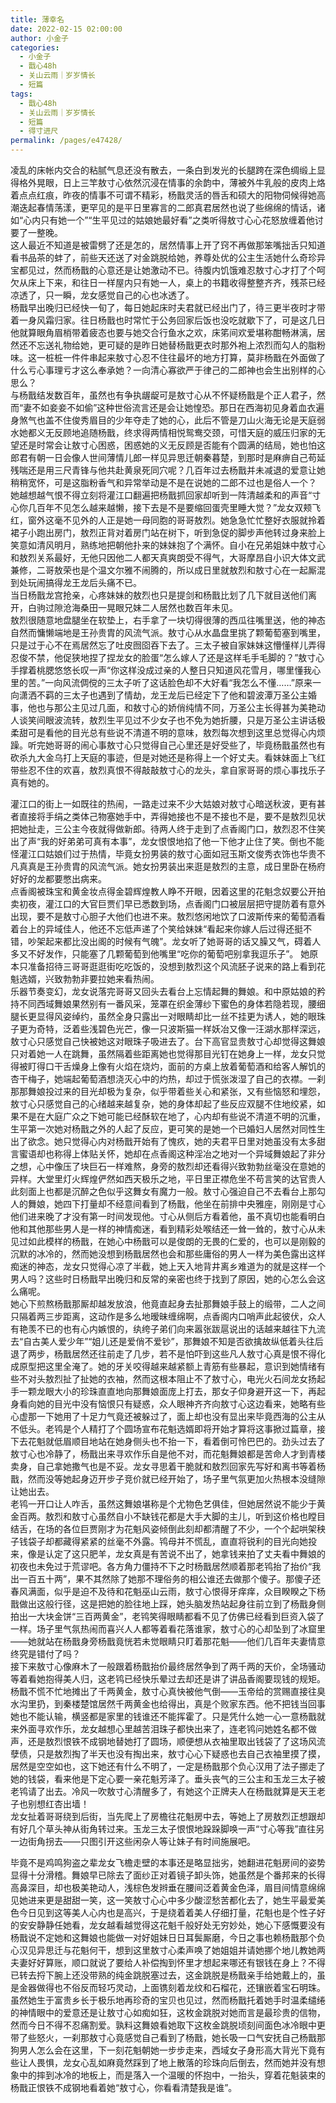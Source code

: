 ```yaml
---
title: 薄幸名
date: 2022-02-15 02:00:00
author: 小金子
categories: 
  - 小金子
  - 戬心48h
  - 关山云雨｜岁岁情长
  - 短篇
tags: 
  - 戬心48h
  - 关山云雨｜岁岁情长
  - 短篇
  - 得寸进尺
permalink: /pages/e47428/
---
```


凌乱的床帐内交合的粘腻气息还没有散去，一条白到发光的长腿跨在深色绸缎上显得格外晃眼，日上三竿敖寸心依然沉浸在情事的余韵中，薄被外牛乳般的皮肉上烙着点点红痕，昨夜的情事不可谓不精彩，杨戬灵活的唇舌和硕大的阳物伺候得她高潮迭起春情荡漾，更罕见的是平日里寡言的二郎真君居然也说了些绵绵的情话，诸如“心内只有她一个”“生平见过的姑娘她最好看”之类听得敖寸心心花怒放缠着他讨要了一整晚。  
这人最近不知道是被雷劈了还是怎的，居然情事上开了窍不再做那笨嘴拙舌只知道看书品茶的蚌了，前些天还送了对金跳脱给她，养尊处优的公主生活她什么奇珍异宝都见过，然而杨戬的心意还是让她激动不已。待腹内饥饿难忍敖寸心才打了个呵欠从床上下来，和往日一样屋内只有她一人，桌上的书籍收得整整齐齐，残茶已经凉透了，只一瞬，龙女感觉自己的心也冰透了。  
杨戬早出晚归已经快一旬了，每日她起床时夫君就已经出门了，待三更半夜时才带着一身风霜归家。往日杨戬也时常忙于公务回家后饭也没吃就歇下了，可是这几日他就算眼角眉梢带着疲态也要与她交合行鱼水之欢，床笫间欢爱堪称酣畅淋漓，居然还不忘送礼物给她，更可疑的是昨日她替杨戬更衣时那外袍上浓烈而勾人的脂粉味。这一桩桩一件件串起来敖寸心忍不住往最坏的地方打算，莫非杨戬在外面做了什么亏心事理亏才这么奉承她？一向清心寡欲严于律己的二郎神也会生出别样的心思么？  
与杨戬结发数百年，虽然也有争执龌龊可是敖寸心从不怀疑杨戬是个正人君子，然而“妻不如妾妾不如偷”这种世俗流言还是会让她惶恐。那日在西海初见身着血衣遍身煞气也盖不住俊秀眉目的少年夺走了她的心，此后不管是刀山火海无论是天庭弱水她都义无反顾地追随杨戬，终求得两情相悦鸳鸯交颈，可惜天庭的威压归家的无望还是时常会让敖寸心困惑，困惑她的义无反顾是否能有个圆满的结局，她也怕这郎君有朝一日会像人世间薄情儿郎一样见异思迁朝秦暮楚，到那时是麻痹自己苟延残喘还是用三尺青锋与他共赴黄泉死同穴呢？几百年过去杨戬并未减退的爱意让她稍稍宽怀，可是这脂粉香气和异常举动是不是在说她的二郎不过也是俗人一个？  
她越想越气恨不得立刻将灌江口翻遍把杨戬抓回家却听到一阵清越柔和的声音“寸心你几百年不见怎么越来越懒，接下去是不是要缩回蛋壳里睡大觉？”龙女双颊飞红，窗外这毫不见外的人正是她一母同胞的哥哥敖烈。她急急忙忙整好衣服就拎着裙子小跑出房门，敖烈正背对着房门站在树下，听到急促的脚步声他转过身来脸上笑意如清风明月，熟练地把朝他扑来的妹妹抱了个满怀。自小在兄弟姐妹中敖寸心和敖烈关系最好，无他只因他二人都天真爽朗受不得气，大哥摩昂自小识大体文武兼修，二哥敖荣也是个温文尔雅不闹腾的，所以成日里就敖烈和敖寸心在一起厮混到处玩闹搞得龙王龙后头痛不已。  
当日杨戬龙宫抢亲，心疼妹妹的敖烈也只是提剑和杨戬比划了几下就目送他们离开，白驹过隙沧海桑田一晃眼兄妹二人居然也数百年未见。  
敖烈很随意地盘腿坐在软垫上，右手拿了一块切得很薄的西瓜往嘴里送，他的神态自然而慵懒端地是王孙贵胄的风流气派。敖寸心从水晶盘里挑了颗葡萄塞到嘴里，只是过于心不在焉居然忘了吐皮囫囵吞下去了。三太子被自家妹妹这懵懂样儿弄得忍俊不禁，他促狭地捏了捏龙女的脸蛋“怎么嫁人了还是这样毛手毛脚的？”敖寸心手撑着桃腮悠悠长叹一声“你这样没成过亲的人整日只知道风花雪月，哪里懂我心里的苦。”一向风流倜傥的三太子听了这话脸色却不大好看“我怎么不懂……”原来一向潇洒不羁的三太子也遇到了情劫，龙王龙后已经定下了他和碧波潭万圣公主婚事，他也与那公主见过几面，和敖寸心的娇俏纯情不同，万圣公主长得甚为美艳动人谈笑间眼波流转，敖烈生平见过不少女子也不免为她折腰，只是万圣公主讲话极柔甜可是看他的目光总有些说不清道不明的意味，敖烈每次想到这里总觉得心内烦躁。听完她哥哥的闹心事敖寸心只觉得自己心里还是好受些了，毕竟杨戬虽然也有砍杀九大金乌打上天庭的事迹，但是对她还是称得上一个好丈夫。看妹妹面上飞红带些忍不住的欢喜，敖烈真恨不得敲敲敖寸心的龙头，拿自家哥哥的烦心事找乐子真有她的。

灌江口的街上一如既往的热闹，一路走过来不少大姑娘对敖寸心暗送秋波，更有甚者直接将手绢之类体己物塞她手中，弄得她接也不是不接也不是，要不是敖烈见状把她扯走，三公主今夜就得做新郎。待两人终于走到了点香阁门口，敖烈忍不住笑出了声“我的好弟弟可真有本事”，龙女恨恨地掐了他一下他才止住了笑。倒也不能怪灌江口姑娘们过于热情，毕竟女扮男装的敖寸心面如冠玉斯文俊秀衣饰也华贵不凡真真是王孙贵胄的风流气派。她女扮男装出来逛是敖烈的主意，成日里卧在杨府好好的龙都要憋出病来。  
点香阁被珠宝和黄金妆点得金碧辉煌教人睁不开眼，因着这里的花魁念奴要公开拍卖初夜，灌江口的大官巨贾们早已悉数到场，点香阁门口被层层把守提防着有意外出现，要不是敖寸心胆子大他们也进不来。敖烈悠闲地饮了口波斯传来的葡萄酒看着台上的异域佳人，他还不忘低声递了个笑给妹妹“看起来你嫁人后过得还挺不错，吵架起来都比没出阁的时候有气魄”。龙女听了她哥哥的话又臊又气，碍着人多又不好发作，只能塞了几颗葡萄到他嘴里“吃你的葡萄吧别拿我逗乐子”。 她原本只准备招待三哥哥逛逛街吃吃饭的，没想到敖烈这个风流胚子说来的路上看到花魁选婿，兴致勃勃非要拉她来看热闹。  
乐器节奏变幻，龙女说落完哥哥又回头去看台上忘情起舞的舞娘。和中原姑娘的矜持不同西域舞娘果然别有一番风采，笼罩在织金薄纱下蜜色的身体若隐若现，腰细腿长更显得风姿绰约，虽然全身只露出一对眼睛却比一丝不挂更为诱人，她的眼珠子更为奇特，泛着些浅碧色光芒，像一只波斯猫一样妖冶又像一汪湖水那样深远，敖寸心只感觉自己快被她这对眼珠子吸进去了。台下高官显贵敖寸心却觉得这舞娘只对着她一人在跳舞，虽然隔着些距离她也觉得那目光钉在她身上一样，龙女只觉得被盯得口干舌燥身上像有火焰在烧灼，面前的方桌上放着葡萄酒和给客人解饥的杏干梅子，她端起葡萄酒想浇灭心中的灼热，却过于慌张泼湿了自己的衣襟。一刹那那舞娘投过来的目光却极为复杂，似乎带着些关心和紧张，又有些恼怒和埋怨，敖寸心只感觉自己的心绪越来越复杂，她的身体却起了些反应双腿不住地绞紧，如果不是在大庭广众之下她可能已经酥软在地了，心内却有些说不清道不明的沉重，生平第一次她对杨戬之外的人起了反应，更可笑的是她一个已婚妇人居然对同性生出了欲念。她只觉得心内对杨戬开始有了愧疚，她的夫君平日里对她虽没有太多甜言蜜语却也称得上体贴关怀，她却在点香阁这种淫冶之地对一个异域舞娘起了非分之想，心中像压了块巨石一样难熬，身旁的敖烈却还看得兴致勃勃丝毫没在意她的异样。大堂里灯火辉煌俨然如西天极乐之地，平日里正襟危坐不苟言笑的达官贵人此刻面上也都是沉醉之色似乎这舞女有魔力一般。敖寸心强迫自己不去看台上那勾人的舞娘，她四下打量却不经意间看到了杨戬，他坐在前排中央雅座，刚刚是寸心他们进来晚了才没有第一时间发现他。寸心从侧后方看着他，虽不真切也能看明白他和其他那些男人是一样的神情痴迷，看到精彩处喉结还一耸一耸的，敖寸心从未见过如此模样的杨戬，在她心中杨戬可以是俊朗的无畏的仁爱的，也可以是刚毅的沉默的冰冷的，然而她没想到杨戬居然也会和那些庸俗的男人一样为美色露出这样痴迷的神态，龙女只觉得心凉了半截，她上天入地背井离乡难道为的就是这样一个男人吗？这些时日杨戬早出晚归和反常的亲密也终于找到了原因，她的心怎么会这么痛呢。  
她心下煎熬杨戬那厮却越发放浪，他竟直起身去扯那舞娘手鼓上的缎带，二人之间只隔着两三步距离，这动作是多么地暧昧缠绵啊，点香阁内口哨声此起彼伏，众人有艳羡不已的也有心内嫉恨的，纨绔子弟们向来嚣张跋扈说出的话越来越往下九流去“自古美人爱少年”“姐儿还是爱俏不爱钞”，那舞娘不知是否欲擒故纵低着头往后退了两步，杨戬居然还往前走了几步，若不是怕吓到这些凡人敖寸心真是恨不得化成原型把这里全淹了。她的牙关咬得越来越紧额上青筋有些暴起，意识到她情绪有些不对头敖烈扯了扯她的衣袖，然而这根本阻止不了敖寸心，电光火石间龙女扬起手一颗龙眼大小的珍珠直直地向那舞娘面庞上打去，那女子仰身避开这一下，再起身看向她的目光中没有恼恨只有疑惑，众人眼神齐齐向敖寸心这边看来，她略有些心虚那一下她用了十足力气竟还被躲过了，面上却也没有显出来毕竟西海的公主从不低头。老鸨是个人精打了个圆场宣布花魁选婿即将开始才算将这事掀过篇章，接下去花魁就低眉顺目地站在她身侧头也不抬一下，看着倒可怜巴巴的。劲头过去了敖寸心也冷静了，杨戬出来寻欢作乐自是他不对，而花魁舞娘都是苦命人才到青楼卖身，自己拿她撒气也是不妥。龙女寻思着干脆就和敖烈回家先写好和离书等着杨戬，然而没等她起身迈开步子竞价就已经开始了，场子里气氛更加火热根本没缝隙让她出去。  
老鸨一开口让人咋舌，虽然这舞娘堪称是个尤物色艺俱佳，但她居然说不能少于黄金百两。敖烈和敖寸心虽然自小不缺钱花都是大手大脚的主儿，听到这价格也瞠目结舌，在场的各位巨贾刚才为花魁风姿倾倒此刻却都清醒了不少，一个个起哄架秧子钱袋子却都藏得紧紧的丝毫不外露。鸨母并不慌乱，直直将锐利的目光向她投来，像是认定了这只肥羊，龙女真是有苦说不出了，她拿钱来拍了丈夫看中舞娘的初夜也未免过于荒谬吧。各方角力僵持不下之时杨戬居然顺着那老鸨抬了抬价“我出一百五十两”，果不其然除了她那不理俗务的相公谁还去做那个傻子。那傻子还春风满面，似乎是迫不及待和花魁巫山云雨，敖寸心恨得牙痒痒，众目睽睽之下杨戬做出这般行径，这是把她的脸往地上踩，她头脑发热站起身往前立到了杨戬身侧拍出一大块金饼“三百两黄金”，老鸨笑得眼睛都看不见了仿佛已经看到巨资入袋了一样。场子里气氛热闹而喜兴人人都等着看花落谁家，敖寸心的心却坠到了冰窟里——她就站在杨戬身旁杨戬竟恍若未觉眼睛只盯着那花魁——他们几百年夫妻情意终究是错付了吗？  
接下来敖寸心像麻木了一般跟着杨戬抬价最终居然争到了两千两的天价，全场骚动等着看她抱得美人归，这老鸨已经快乐晕过去却还是讲了讲品香阁要现钱的规矩。杨戬不慌不忙地摊出了千两黄金，敖寸心真快被他气倒——玉帝给的赏赐直接往臭水沟里扔，到秦楼楚馆居然千两黄金也给得出，真是个败家东西。他不把钱当回事她也不能认输，横竖都是家里的钱谁还不能挥霍了。只是凭什么她一心一意杨戬就来外面寻欢作乐，龙女越想心里越苦泪珠子都快出来了，连老鸨问她姓名都不做声，还是敖烈恨铁不成钢地替她打了圆场，顺便想从衣袖里取出钱袋了了这场风流孽债，只是敖烈掏了半天也没有掏出来，敖寸心心下疑惑也去自己衣袖里摸了摸，居然是空空如也，这下她还有什么不明了，一定是杨戬那个负心汉用了法子挪走了她的钱袋，看来他是下定心要一亲花魁芳泽了。垂头丧气的三公主和玉龙三太子被老鸨请了出去。冷风一吹敖寸心清醒多了，有她这个正牌夫人在杨戬就算是天王老子也别想红杏出墙！  
龙女扯着哥哥绕到后街，当先爬上了房檐往花魁房中去，等她上了房敖烈正想跟却有好几个草头神从街角转过来。玉龙三太子恨恨地跺跺脚唤一声“寸心等我”直往另一边街角拐去——只图引开这些闲杂人等让妹子有时间施展吧。

毕竟不是鸡鸣狗盗之辈龙女飞檐走壁的本事还是略显拙劣，她翻进花魁房间的姿势显得十分滑稽。舞娘早已除去了面纱正对着镜子卸头饰，她虽然是个番邦来的长得高鼻深目，却也极美艳动人，浅棕色发辫垂在腰间泛着黄金色泽，眉目间情意绵绵见她进来更是甜甜一笑，这一笑敖寸心心中多少酸涩愁苦都化去了，她生平最爱美色今日见到这等美人心内也是高兴，于是绕着着美人仔细打量，花魁也是个性子好的安安静静任她看，龙女越看越觉得这花魁千般好处无穷妙处，她心下感慨要没有杨戬说不定她和这舞娘也能做一对好姐妹日日耳鬓厮磨，今日之事也赖杨戬那个负心汉见异思迁与花魁何干，想到这里敖寸心柔声唤了她姐姐并请她挪个地儿教她两夫妻好好算账，顺口就说了要给人补偿掏到怀里才想起来哪还有银钱在身上？不得已转去捋下腕上还没带熟的纯金跳脱塞过去，这金跳脱是杨戬亲手给她戴上的，虽是金器做得也不俗反而轻巧灵动，上面镌刻着龙纹和石榴花，还镶嵌着宝石明珠。虽然她生于富贵乡长于极乐地再珍奇的宝贝也见过，然而杨戬托着她手时温柔缱绻的神情眼中的爱意还是让敖寸心如痴如狂，这枚金跳脱对她而言是最珍贵的信物，然而今日不得不忍痛割爱。孰料这舞娘看她取下这枚金跳脱顷刻间面色冰冷眼中更带了些怒火，一刹那敖寸心竟感觉自己看到了杨戬，她长吸一口气安抚自己杨戬那狗男人怎么会在这里，下一刻花魁朝她一步步走来，西域女子身形高大背光下竟有些让人畏惧，龙女心乱如麻竟然踩到了地上散落的珍珠向后倒去，然而她并没有想象中的摔到冰冷的地板上，而是落入一个温暖的怀抱中，一抬头，穿着花魁装束的杨戬正恨铁不成钢地看着她“敖寸心，你看看清楚我是谁”。

